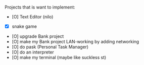 Projects that is want to implement:
- [O] Text Editor (nilo) 
- [x] snake game 
- [O] upgrade Bank project
- [O] make my Bank project LAN-working by adding networking
- [O] do pask (Personal Task Manager)
- [O] do an interpreter
- [O] make my terminal (maybe like suckless st)
